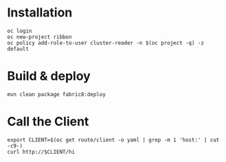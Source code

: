 # Installation

```
oc login
oc new-project ribbon
oc policy add-role-to-user cluster-reader -n $(oc project -q) -z default
```

# Build & deploy
```
mvn clean package fabric8:deploy
```

# Call the Client

```
export CLIENT=$(oc get route/client -o yaml | grep -m 1 'host:' | cut -c9-)
curl http://$CLIENT/hi
```